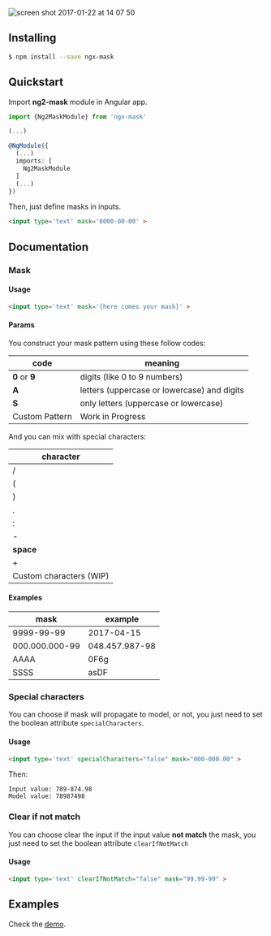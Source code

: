 ![screen shot 2017-01-22 at 14 07 50](https://cloud.githubusercontent.com/assets/1526680/22182355/31d103ca-e0ac-11e6-9664-c7c0399ef69f.png)

## Installing

```bash
$ npm install --save ngx-mask
```

## Quickstart

Import **ng2-mask** module in Angular app.

```typescript
import {Ng2MaskModule} from 'ngx-mask'

(...)

@NgModule({
  (...)
  imports: [
    Ng2MaskModule
  ]
  (...)
})
```

Then, just define masks in inputs.

```html
<input type='text' mask='0000-00-00' >
```

## Documentation

### Mask

#### Usage

```html 
<input type='text' mask='{here comes your mask}' >
```

#### Params
You construct your mask pattern using these follow codes:

| code | meaning |
|------|---------|
| **0** or **9** | digits (like 0 to 9 numbers) |
| **A** | letters (uppercase or lowercase) and digits |
| **S** | only letters (uppercase or lowercase) |
| Custom Pattern | Work in Progress |

And you can mix with special characters:

| character |
|-----------|
| / | 
| ( | 
| ) |
| . |
| : |
| - |
| **space** |
| + |
| Custom characters (WIP) |

#### Examples

| mask | example |
| ------- | ------- |
| 9999-99-99 | 2017-04-15 |
| 000.000.000-99 | 048.457.987-98 |
| AAAA | 0F6g |
| SSSS | asDF |

### Special characters
You can choose if mask will propagate to model, or not, you just need to set
the boolean attribute `specialCharacters`.

#### Usage

```html 
<input type='text' specialCharacters="false" mask="000-000.00" >
```

Then:

```
Input value: 789-874.98
Model value: 78987498
```

### Clear if not match
You can choose clear the input if the input value **not match** the mask, you just need
to set the boolean attribute `clearIfNotMatch`


#### Usage

```html 
<input type='text' clearIfNotMatch="false" mask="99.99-99" >
```

## Examples

Check the [demo](https://nepipenkoigor.github.io/ngx-mask/).

